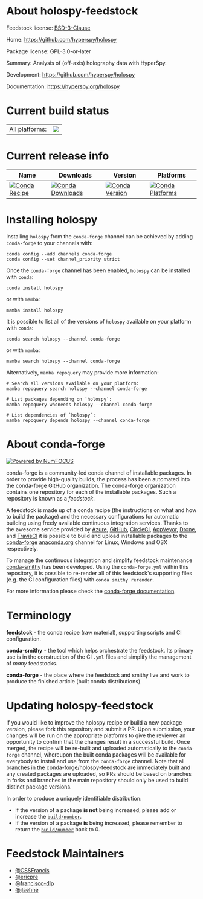 About holospy-feedstock
=======================

Feedstock license: [BSD-3-Clause](https://github.com/conda-forge/holospy-feedstock/blob/main/LICENSE.txt)

Home: https://github.com/hyperspy/holospy

Package license: GPL-3.0-or-later

Summary: Analysis of (off-axis) holography data with HyperSpy.

Development: https://github.com/hyperspy/holospy

Documentation: https://hyperspy.org/holospy

Current build status
====================


<table><tr><td>All platforms:</td>
    <td>
      <a href="https://dev.azure.com/conda-forge/feedstock-builds/_build/latest?definitionId=21360&branchName=main">
        <img src="https://dev.azure.com/conda-forge/feedstock-builds/_apis/build/status/holospy-feedstock?branchName=main">
      </a>
    </td>
  </tr>
</table>

Current release info
====================

| Name | Downloads | Version | Platforms |
| --- | --- | --- | --- |
| [![Conda Recipe](https://img.shields.io/badge/recipe-holospy-green.svg)](https://anaconda.org/conda-forge/holospy) | [![Conda Downloads](https://img.shields.io/conda/dn/conda-forge/holospy.svg)](https://anaconda.org/conda-forge/holospy) | [![Conda Version](https://img.shields.io/conda/vn/conda-forge/holospy.svg)](https://anaconda.org/conda-forge/holospy) | [![Conda Platforms](https://img.shields.io/conda/pn/conda-forge/holospy.svg)](https://anaconda.org/conda-forge/holospy) |

Installing holospy
==================

Installing `holospy` from the `conda-forge` channel can be achieved by adding `conda-forge` to your channels with:

```
conda config --add channels conda-forge
conda config --set channel_priority strict
```

Once the `conda-forge` channel has been enabled, `holospy` can be installed with `conda`:

```
conda install holospy
```

or with `mamba`:

```
mamba install holospy
```

It is possible to list all of the versions of `holospy` available on your platform with `conda`:

```
conda search holospy --channel conda-forge
```

or with `mamba`:

```
mamba search holospy --channel conda-forge
```

Alternatively, `mamba repoquery` may provide more information:

```
# Search all versions available on your platform:
mamba repoquery search holospy --channel conda-forge

# List packages depending on `holospy`:
mamba repoquery whoneeds holospy --channel conda-forge

# List dependencies of `holospy`:
mamba repoquery depends holospy --channel conda-forge
```


About conda-forge
=================

[![Powered by
NumFOCUS](https://img.shields.io/badge/powered%20by-NumFOCUS-orange.svg?style=flat&colorA=E1523D&colorB=007D8A)](https://numfocus.org)

conda-forge is a community-led conda channel of installable packages.
In order to provide high-quality builds, the process has been automated into the
conda-forge GitHub organization. The conda-forge organization contains one repository
for each of the installable packages. Such a repository is known as a *feedstock*.

A feedstock is made up of a conda recipe (the instructions on what and how to build
the package) and the necessary configurations for automatic building using freely
available continuous integration services. Thanks to the awesome service provided by
[Azure](https://azure.microsoft.com/en-us/services/devops/), [GitHub](https://github.com/),
[CircleCI](https://circleci.com/), [AppVeyor](https://www.appveyor.com/),
[Drone](https://cloud.drone.io/welcome), and [TravisCI](https://travis-ci.com/)
it is possible to build and upload installable packages to the
[conda-forge](https://anaconda.org/conda-forge) [anaconda.org](https://anaconda.org/)
channel for Linux, Windows and OSX respectively.

To manage the continuous integration and simplify feedstock maintenance
[conda-smithy](https://github.com/conda-forge/conda-smithy) has been developed.
Using the ``conda-forge.yml`` within this repository, it is possible to re-render all of
this feedstock's supporting files (e.g. the CI configuration files) with ``conda smithy rerender``.

For more information please check the [conda-forge documentation](https://conda-forge.org/docs/).

Terminology
===========

**feedstock** - the conda recipe (raw material), supporting scripts and CI configuration.

**conda-smithy** - the tool which helps orchestrate the feedstock.
                   Its primary use is in the construction of the CI ``.yml`` files
                   and simplify the management of *many* feedstocks.

**conda-forge** - the place where the feedstock and smithy live and work to
                  produce the finished article (built conda distributions)


Updating holospy-feedstock
==========================

If you would like to improve the holospy recipe or build a new
package version, please fork this repository and submit a PR. Upon submission,
your changes will be run on the appropriate platforms to give the reviewer an
opportunity to confirm that the changes result in a successful build. Once
merged, the recipe will be re-built and uploaded automatically to the
`conda-forge` channel, whereupon the built conda packages will be available for
everybody to install and use from the `conda-forge` channel.
Note that all branches in the conda-forge/holospy-feedstock are
immediately built and any created packages are uploaded, so PRs should be based
on branches in forks and branches in the main repository should only be used to
build distinct package versions.

In order to produce a uniquely identifiable distribution:
 * If the version of a package **is not** being increased, please add or increase
   the [``build/number``](https://docs.conda.io/projects/conda-build/en/latest/resources/define-metadata.html#build-number-and-string).
 * If the version of a package **is** being increased, please remember to return
   the [``build/number``](https://docs.conda.io/projects/conda-build/en/latest/resources/define-metadata.html#build-number-and-string)
   back to 0.

Feedstock Maintainers
=====================

* [@CSSFrancis](https://github.com/CSSFrancis/)
* [@ericpre](https://github.com/ericpre/)
* [@francisco-dlp](https://github.com/francisco-dlp/)
* [@jlaehne](https://github.com/jlaehne/)

